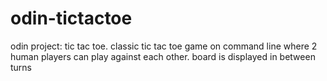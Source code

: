 # odin-tictactoe

odin project: tic tac toe. classic tic tac toe game on command line where 2 human players can play against each other. board is displayed in between turns